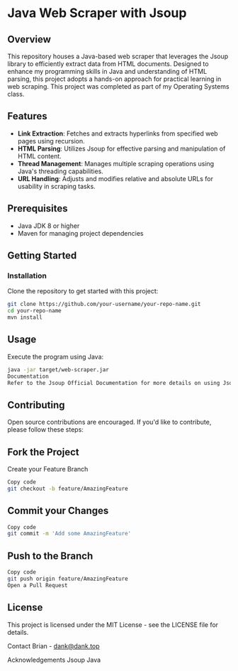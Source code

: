 # Java Web Scraper with Jsoup

## Overview
This repository houses a Java-based web scraper that leverages the Jsoup library to efficiently extract data from HTML documents. Designed to enhance my programming skills in Java and understanding of HTML parsing, this project adopts a hands-on approach for practical learning in web scraping. This project was completed as part of my Operating Systems class.

## Features
- **Link Extraction**: Fetches and extracts hyperlinks from specified web pages using recursion.
- **HTML Parsing**: Utilizes Jsoup for effective parsing and manipulation of HTML content.
- **Thread Management**: Manages multiple scraping operations using Java's threading capabilities.
- **URL Handling**: Adjusts and modifies relative and absolute URLs for usability in scraping tasks.

## Prerequisites
- Java JDK 8 or higher
- Maven for managing project dependencies

## Getting Started

### Installation
Clone the repository to get started with this project:

```bash
git clone https://github.com/your-username/your-repo-name.git
cd your-repo-name
mvn install
```

## Usage
Execute the program using Java:
```bash
java -jar target/web-scraper.jar
Documentation
Refer to the Jsoup Official Documentation for more details on using Jsoup.
```

## Contributing
Open source contributions are encouraged. If you'd like to contribute, please follow these steps:

## Fork the Project
Create your Feature Branch
```bash
Copy code
git checkout -b feature/AmazingFeature
```
## Commit your Changes
```bash
Copy code
git commit -m 'Add some AmazingFeature'
```
## Push to the Branch
```bash
Copy code
git push origin feature/AmazingFeature
Open a Pull Request
```

## License
This project is licensed under the MIT License - see the LICENSE file for details.

Contact
Brian - dank@dank.top 

Acknowledgements
Jsoup
Java
